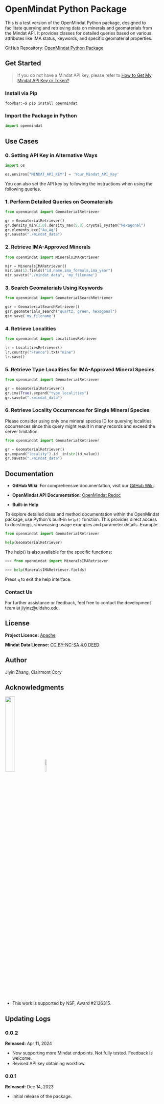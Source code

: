 # OpenMindat Python Package

This is a test version of the OpenMindat Python package, designed to facilitate querying and retrieving data on minerals and geomaterials from the Mindat API. It provides classes for detailed queries based on various attributes like IMA status, keywords, and specific geomaterial properties.

GitHub Repository: [OpenMindat Python Package](https://github.com/ChuBL/OpenMindat)

## Get Started

> If you do not have a Mindat API key, please refer to [How to Get My Mindat API Key or Token?](https://www.mindat.org/a/how_to_get_my_mindat_api_key)

### Install via Pip

```console
foo@bar:~$ pip install openmindat
```

### Import the Package in Python

```python
import openmindat
```

## Use Cases

### 0. Setting API Key in Alternative Ways

```python
import os

os.environ["MINDAT_API_KEY"] = 'Your_Mindat_API_Key'
```

You can also set the API key by following the instructions when using the following queries.

### 1. Perform Detailed Queries on Geomaterials

```python
from openmindat import GeomaterialRetriever

gr = GeomaterialRetriever()
gr.density_min(2.0).density_max(5.0).crystal_system("Hexagonal")
gr.elements_exc("Au,Ag")
gr.saveto("./mindat_data")
```

### 2. Retrieve IMA-Approved Minerals

```python
from openmindat import MineralsIMARetriever

mir = MineralsIMARetriever()
mir.ima(1).fields("id,name,ima_formula,ima_year")
mir.saveto("./mindat_data", 'my_filename')
```

### 3. Search Geomaterials Using Keywords

```python
from openmindat import GeomaterialSearchRetriever

gsr = GeomaterialSearchRetriever()
gsr.geomaterials_search("quartz, green, hexagonal")
gsr.save('my_filename')
```

### 4. Retrieve Localities

```python
from openmindat import LocalitiesRetriever

lr = LocalitiesRetriever()
lr.country("France").txt("mine")
lr.save()
```

### 5. Retrieve Type Localities for IMA-Approved Mineral Species

```python
from openmindat import GeomaterialRetriever

gr = GeomaterialRetriever()
gr.ima(True).expand("type_localities")
gr.saveto("./mindat_data")
```

### 6. Retrieve Locality Occurrences for Single Mineral Species
Please consider using only one mineral species ID for querying localities occurrences since this query might result in many records and exceed the server limitation.

```python
from openmindat import GeomaterialRetriever

gr = GeomaterialRetriever()
gr.expand("locality").id__in(str(id_value))
gr.saveto("./mindat_data")
```

## Documentation

- **GitHub Wiki**: For comprehensive documentation, visit our [GitHub Wiki](https://github.com/ChuBL/OpenMindat/wiki).

- **OpenMindat API Documentation**:
  [OpenMindat Redoc](https://api.mindat.org/schema/redoc/)

- **Built-in Help**:

To explore detailed class and method documentation within the OpenMindat package, use Python's built-in `help()` function. This provides direct access to docstrings, showcasing usage examples and parameter details. Example:

```python
from openmindat import GeomaterialRetriever

help(GeomaterialRetriever)
```

The help() is also available for the specific functions:

```python
>>> from openmindat import MineralsIMARetriever

>>> help(MineralsIMARetriever.fields)
```

Press `q` to exit the help interface.



### Contact Us

For further assistance or feedback, feel free to contact the development team at [jiyinz@uidaho.edu](mailto:jiyinz@uidaho.edu).


## License

**Project Licence:** [Apache](LICENSE)

**Mindat Data License:** [CC BY-NC-SA 4.0 DEED](https://creativecommons.org/licenses/by-nc-sa/4.0/deed.en)

## Author

Jiyin Zhang, Clairmont Cory

## Acknowledgments

<p float="left">
        <img src="https://github.com/ChuBL/OpenMindat/blob/main/Logo/mindat2017.png?raw=true"  width="25%">
        <img src="https://github.com/ChuBL/OpenMindat/blob/main/Logo/NSF_Official_logo_Low_Res.png?raw=true"  width="10%">
</p>

- This work is supported by NSF, Award #2126315.

## Updating Logs

### 0.0.2
**Released:** Apr 11, 2024

- Now supporting more Mindat endpoints. Not fully tested. Feedback is welcome.
- Revised API key obtaining workflow.

### 0.0.1
**Released:** Dec 14, 2023

- Initial release of the package.
